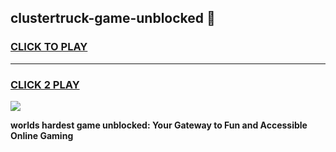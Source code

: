 
## clustertruck-game-unblocked 👋
<h3>
<a href="https://premium.freeplayer.one?title=clustertruck-game-unblocked&ref=14F">CLICK TO PLAY</a></h3>
<hr>

<h3>
<a href="https://premium.freeplayer.one?title=clustertruck-game-unblocked&ref=14F">CLICK 2 PLAY</a>
  
</h3>

<a href="https://premium.freeplayer.one?title=clustertruck-game-unblocked&ref=12F/"><img src="https://clearcache.store/games.png"></a>


**worlds hardest game unblocked: Your Gateway to Fun and Accessible Online Gaming**
